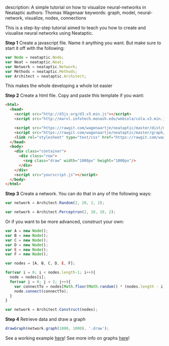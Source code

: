 description: A simple tutorial on how to visualize neural-networks in Neataptic
authors: Thomas Wagenaar
keywords: graph, model, neural-network, visualize, nodes, connections

This is a step-by-step tutorial aimed to teach you how to create and visualise neural networks using Neataptic.

**Step 1**
Create a javascript file. Name it anything you want. But make sure to start it off with the following:

```javascript
var Node = neataptic.Node;
var Neat = neataptic.Neat;
var Network = neataptic.Network;
var Methods = neataptic.Methods;
var Architect = neataptic.Architect;
```

This makes the whole developing a whole lot easier

**Step 2**
Create a html file. Copy and paste this template if you want:

```html
<html>
  <head>
    <script src="http://d3js.org/d3.v3.min.js"></script>
    <script src="http://marvl.infotech.monash.edu/webcola/cola.v3.min.js"></script>

    <script src="https://rawgit.com/wagenaartje/neataptic/master/dist/neataptic.js"></script>
    <script src="https://rawgit.com/wagenaartje/neataptic/master/graph/graph.js"></script>
    <link rel="stylesheet" type="text/css" href="https://rawgit.com/wagenaartje/neataptic/master/graph/graph.css">
  </head>
  <body>
    <div class="container">
      <div class="row">
        <svg class="draw" width="1000px" height="1000px"/>
      </div>
    </div>
    <script src="yourscript.js"></script>
  </body>
</html>
```

**Step 3** Create a network. You can do that in any of the following ways:

```javascript
var network = Architect.Random(2, 20, 2, 2);
```

```javascript
var network = Architect.Perceptron(2, 10, 10, 2);
```

Or if you want to be more advanced, construct your own:
```javascript
var A = new Node();
var B = new Node();
var C = new Node();
var D = new Node();
var E = new Node();
var F = new Node();

var nodes = [A, B, C, D, E, F];

for(var i = 0; i < nodes.length-1; i++){
  node = nodes[i];
  for(var j = 0; j < 2; j++){
    var connectTo = nodes[Math.floor(Math.random() * (nodes.length - i) + i)];
    node.connect(connectTo);
  }
}

var network = Architect.Construct(nodes);
```

**Step 4** Retrieve data and draw a graph
```javascript
drawGraph(network.graph(1000, 1000), '.draw');
```

See a working example [here](https://jsfiddle.net/wagenaartje/ch8s9d3e/23/)!
See more info on graphs [here](https://github.com/wagenaartje/neataptic/tree/master/graph)!
